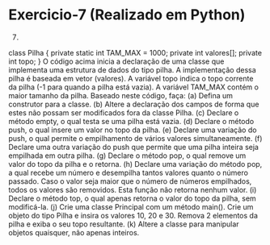 # Exercicio-7 (Realizado em Python)

7)
  class Pilha {
    private static int TAM_MAX = 1000;
    private int valores[];
    private int topo;
  }
O código acima inicia a declaração de uma classe que implementa uma estrutura
de dados do tipo pilha. A implementação dessa pilha é baseada em vetor (valores). A
variável topo indica o topo corrente da pilha (-1 para quando a pilha está vazia). A
variável TAM_MAX contém o maior tamanho da pilha. Baseado neste código, faça:
(a) Defina um construtor para a classe.
(b) Altere a declaração dos campos de forma que estes não possam ser modificados
fora da classe Pilha.
(c) Declare o método empty, o qual testa se uma pilha está vazia.
(d) Declare o método push, o qual insere um valor no topo da pilha.
(e) Declare uma variação do push, o qual permite o empilhamento de vários valores
simultaneamente.
(f) Declare uma outra variação do push que permite que uma pilha inteira seja
empilhada em outra pilha.
(g) Declare o método pop, o qual remove um valor do topo da pilha e o retorna.
(h) Declare uma variação do método pop, a qual recebe um número e desempilha
tantos valores quanto o número passado. Caso o valor seja maior que o número
de números empilhados, todos os valores são removidos. Esta função não
retorna nenhum valor.
(i) Declare o método top, o qual apenas retorna o valor do topo da pilha, sem
modificá-la.
(j) Crie uma classe Principal com um método main(). Crie um objeto do tipo Pilha e
insira os valores 10, 20 e 30. Remova 2 elementos da pilha e exiba o seu topo
resultante.
(k) Altere a classe para manipular objetos quaisquer, não apenas inteiros.
